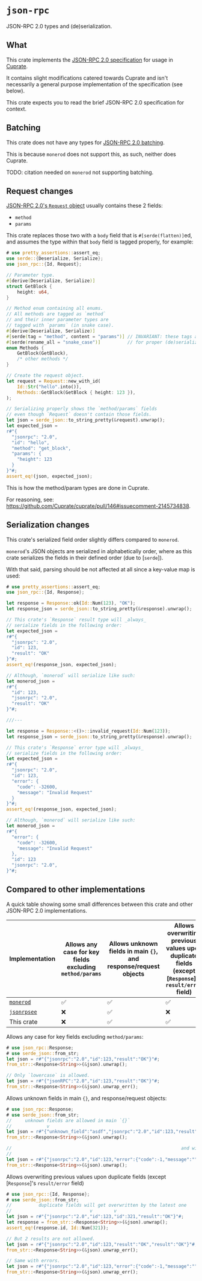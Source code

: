 # `json-rpc`
JSON-RPC 2.0 types and (de)serialization.

## What
This crate implements the [JSON-RPC 2.0 specification](https://www.jsonrpc.org/specification)
for usage in [Cuprate](https://github.com/Cuprate/cuprate).

It contains slight modifications catered towards Cuprate and isn't
necessarily a general purpose implementation of the specification
(see below).

This crate expects you to read the brief JSON-RPC 2.0 specification for context.

## Batching
This crate does not have any types for [JSON-RPC 2.0 batching](https://www.jsonrpc.org/specification#batch).

This is because `monerod` does not support this,
as such, neither does Cuprate.

TODO: citation needed on `monerod` not supporting batching.

## Request changes
[JSON-RPC 2.0's `Request` object](https://www.jsonrpc.org/specification#request_object) usually contains these 2 fields:
- `method`
- `params`

This crate replaces those two with a `body` field that is `#[serde(flatten)]`ed,
and assumes the type within that `body` field is tagged properly, for example:

```rust
# use pretty_assertions::assert_eq;
use serde::{Deserialize, Serialize};
use json_rpc::{Id, Request};

// Parameter type.
#[derive(Deserialize, Serialize)]
struct GetBlock {
    height: u64,
}

// Method enum containing all enums.
// All methods are tagged as `method`
// and their inner parameter types are
// tagged with `params` (in snake case).
#[derive(Deserialize, Serialize)]
#[serde(tag = "method", content = "params")] // INVARIANT: these tags are needed
#[serde(rename_all = "snake_case")]          // for proper (de)serialization.
enum Methods {
    GetBlock(GetBlock),
    /* other methods */
}

// Create the request object.
let request = Request::new_with_id(
    Id::Str("hello".into()),
    Methods::GetBlock(GetBlock { height: 123 }),
);

// Serializing properly shows the `method/params` fields
// even though `Request` doesn't contain those fields.
let json = serde_json::to_string_pretty(&request).unwrap();
let expected_json =
r#"{
  "jsonrpc": "2.0",
  "id": "hello",
  "method": "get_block",
  "params": {
    "height": 123
  }
}"#;
assert_eq!(json, expected_json);
```

This is how the method/param types are done in Cuprate.

For reasoning, see: <https://github.com/Cuprate/cuprate/pull/146#issuecomment-2145734838>.

## Serialization changes
This crate's serialized field order slightly differs compared to `monerod`.

`monerod`'s JSON objects are serialized in alphabetically order, where as this crate serializes the fields in their defined order (due to [`serde`]).

With that said, parsing should be not affected at all since a key-value map is used:
```rust
# use pretty_assertions::assert_eq;
use json_rpc::{Id, Response};

let response = Response::ok(Id::Num(123), "OK");
let response_json = serde_json::to_string_pretty(&response).unwrap();

// This crate's `Response` result type will _always_
// serialize fields in the following order:
let expected_json =
r#"{
  "jsonrpc": "2.0",
  "id": 123,
  "result": "OK"
}"#;
assert_eq!(response_json, expected_json);

// Although, `monerod` will serialize like such:
let monerod_json =
r#"{
  "id": 123,
  "jsonrpc": "2.0",
  "result": "OK"
}"#;

///---

let response = Response::<()>::invalid_request(Id::Num(123));
let response_json = serde_json::to_string_pretty(&response).unwrap();

// This crate's `Response` error type will _always_
// serialize fields in the following order:
let expected_json =
r#"{
  "jsonrpc": "2.0",
  "id": 123,
  "error": {
    "code": -32600,
    "message": "Invalid Request"
  }
}"#;
assert_eq!(response_json, expected_json);

// Although, `monerod` will serialize like such:
let monerod_json =
r#"{
  "error": {
    "code": -32600,
    "message": "Invalid Request"
  },
  "id": 123
  "jsonrpc": "2.0",
}"#;
```

## Compared to other implementations
A quick table showing some small differences between this crate and other JSON-RPC 2.0 implementations.

| Implementation | Allows any case for key fields excluding `method/params` | Allows unknown fields in main `{}`, and response/request objects | Allows overwriting previous values upon duplicate fields (except [`Response`]'s `result/error` field) |
|------|--------------------------------|-------------------------------------------------------------|---|
| [`monerod`](https://github.com/monero-project/monero) | ✅ | ✅ | ✅
| [`jsonrpsee`](https://docs.rs/jsonrpsee)              | ❌ | ✅ | ❌
| This crate | ❌ | ✅ | ✅

Allows any case for key fields excluding `method/params`:
```rust
# use json_rpc::Response;
# use serde_json::from_str;
let json = r#"{"jsonrpc":"2.0","id":123,"result":"OK"}"#;
from_str::<Response<String>>(&json).unwrap();

// Only `lowercase` is allowed.
let json = r#"{"jsonRPC":"2.0","id":123,"result":"OK"}"#;
from_str::<Response<String>>(&json).unwrap_err();
```

Allows unknown fields in main `{}`, and response/request objects:
```rust
# use json_rpc::Response;
# use serde_json::from_str;
//     unknown fields are allowed in main `{}`
//             v
let json = r#"{"unknown_field":"asdf","jsonrpc":"2.0","id":123,"result":"OK"}"#;
from_str::<Response<String>>(&json).unwrap();

//                                                               and within objects
//                                                                      v
let json = r#"{"jsonrpc":"2.0","id":123,"error":{"code":-1,"message":"","unknown_field":"asdf"}}"#;
from_str::<Response<String>>(&json).unwrap();
```

Allows overwriting previous values upon duplicate fields (except [`Response`]'s `result/error` field)
```rust
# use json_rpc::{Id, Response};
# use serde_json::from_str;
//          duplicate fields will get overwritten by the latest one
//                             v        v
let json = r#"{"jsonrpc":"2.0","id":123,"id":321,"result":"OK"}"#;
let response = from_str::<Response<String>>(&json).unwrap();
assert_eq!(response.id, Id::Num(321));

// But 2 results are not allowed.
let json = r#"{"jsonrpc":"2.0","id":123,"result":"OK","result":"OK"}"#;
from_str::<Response<String>>(&json).unwrap_err();

// Same with errors.
let json = r#"{"jsonrpc":"2.0","id":123,"error":{"code":-1,"message":""},"error":{"code":-1,"message":""}}"#;
from_str::<Response<String>>(&json).unwrap_err();
```
